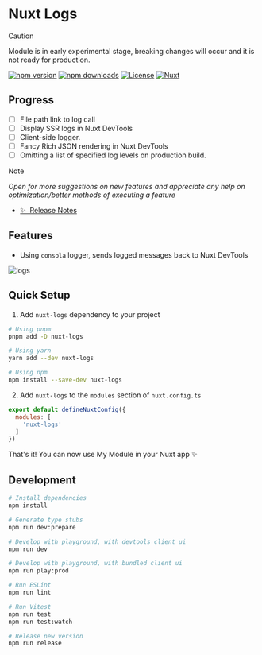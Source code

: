 # Nuxt Logs

> [!CAUTION]
> Module is in early experimental stage, breaking changes will occur and it is not ready for production.

[![npm version][npm-version-src]][npm-version-href]
[![npm downloads][npm-downloads-src]][npm-downloads-href]
[![License][license-src]][license-href]
[![Nuxt][nuxt-src]][nuxt-href]

## Progress

- [ ] File path link to log call
- [ ] Display SSR logs in Nuxt DevTools
- [ ] Client-side logger.
- [ ] Fancy Rich JSON rendering in Nuxt DevTools
- [ ] Omitting a list of specified log levels on production build.

> [!NOTE]
> _Open for more suggestions on new features and appreciate any help on optimization/better methods of executing a feature_

- [✨ &nbsp;Release Notes](/CHANGELOG.md)

## Features

- Using `consola` logger, sends logged messages back to Nuxt DevTools

![logs](https://i.imgur.com/1yva1pZ.gif)

## Quick Setup

1. Add `nuxt-logs` dependency to your project

```bash
# Using pnpm
pnpm add -D nuxt-logs

# Using yarn
yarn add --dev nuxt-logs

# Using npm
npm install --save-dev nuxt-logs
```

2. Add `nuxt-logs` to the `modules` section of `nuxt.config.ts`

```js
export default defineNuxtConfig({
  modules: [
    'nuxt-logs'
  ]
})
```

That's it! You can now use My Module in your Nuxt app ✨

## Development

```bash
# Install dependencies
npm install

# Generate type stubs
npm run dev:prepare

# Develop with playground, with devtools client ui
npm run dev

# Develop with playground, with bundled client ui
npm run play:prod

# Run ESLint
npm run lint

# Run Vitest
npm run test
npm run test:watch

# Release new version
npm run release
```

<!-- Badges -->

[npm-version-src]: https://img.shields.io/npm/v/nuxt-logs/latest.svg?style=flat&colorA=020420&colorB=00DC82
[npm-version-href]: https://npmjs.com/package/nuxt-logs
[npm-downloads-src]: https://img.shields.io/npm/dm/nuxt-logs.svg?style=flat&colorA=020420&colorB=00DC82
[npm-downloads-href]: https://npm.chart.dev/nuxt-logs
[license-src]: https://img.shields.io/npm/l/nuxt-logs.svg?style=flat&colorA=020420&colorB=00DC82
[license-href]: https://npmjs.com/package/nuxt-logs
[nuxt-src]: https://img.shields.io/badge/Nuxt-020420?logo=nuxt.js
[nuxt-href]: https://nuxt.com
